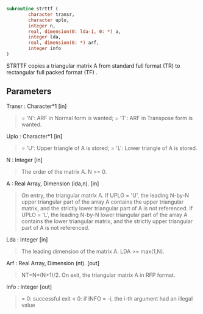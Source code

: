 ```fortran
subroutine strttf (
		character transr,
		character uplo,
		integer n,
		real, dimension(0: lda-1, 0: *) a,
		integer lda,
		real, dimension(0: *) arf,
		integer info
)
```

 STRTTF copies a triangular matrix A from standard full format (TR)
 to rectangular full packed format (TF) .

## Parameters
Transr : Character*1 [in]
> = 'N':  ARF in Normal form is wanted;
> = 'T':  ARF in Transpose form is wanted.

Uplo : Character*1 [in]
> = 'U':  Upper triangle of A is stored;
> = 'L':  Lower triangle of A is stored.

N : Integer [in]
> The order of the matrix A. N >= 0.

A : Real Array, Dimension (lda,n). [in]
> On entry, the triangular matrix A.  If UPLO = 'U', the
> leading N-by-N upper triangular part of the array A contains
> the upper triangular matrix, and the strictly lower
> triangular part of A is not referenced.  If UPLO = 'L', the
> leading N-by-N lower triangular part of the array A contains
> the lower triangular matrix, and the strictly upper
> triangular part of A is not referenced.

Lda : Integer [in]
> The leading dimension of the matrix A. LDA >= max(1,N).

Arf : Real Array, Dimension (nt). [out]
> NT=N*(N+1)/2. On exit, the triangular matrix A in RFP format.

Info : Integer [out]
> = 0:  successful exit
> < 0:  if INFO = -i, the i-th argument had an illegal value

